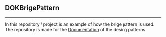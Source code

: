 ## DOKBrigePattern
---


In this repository / project is an example of how the brige pattern is used.
The repository is made for the [Documentation](https://confluence.witcloud.ch/display/KB/Design+Pattern) of the desing patterns.


